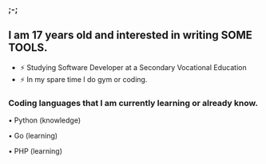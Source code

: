 ### ;-;
## I am 17 years old and interested in writing SOME TOOLS.

- ⚡ Studying Software Developer at a Secondary Vocational Education
- ⚡ In my spare time I do gym or coding.

### Coding languages ​​that I am currently learning or already know.
<p>• Python (knowledge)</p>
<p>• Go (learning)</p>
<p>• PHP (learning)</p>
<br />


[website]: https://lowkeypanel.me
